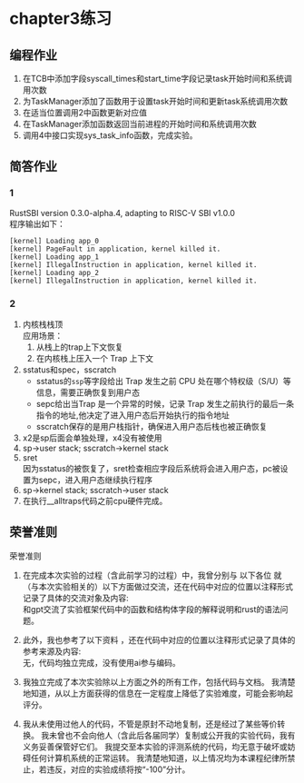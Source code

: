 # chapter3练习
## 编程作业
1. 在TCB中添加字段syscall_times和start_time字段记录task开始时间和系统调用次数
2. 为TaskManager添加了函数用于设置task开始时间和更新task系统调用次数
3. 在适当位置调用2中函数更新对应值
4. 在TaskManager添加函数返回当前进程的开始时间和系统调用次数
5. 调用4中接口实现sys_task_info函数，完成实验。
## 简答作业
### 1
RustSBI version 0.3.0-alpha.4, adapting to RISC-V SBI v1.0.0  
程序输出如下：
```
[kernel] Loading app_0
[kernel] PageFault in application, kernel killed it.
[kernel] Loading app_1
[kernel] IllegalInstruction in application, kernel killed it.
[kernel] Loading app_2
[kernel] IllegalInstruction in application, kernel killed it.
```
### 2
1.  内核栈栈顶   
    应用场景：
    1. 从栈上的trap上下文恢复
    2. 在内核栈上压入一个 Trap 上下文
2. sstatus和spec，sscratch
    * sstatus的`ssp`等字段给出 Trap 发生之前 CPU 处在哪个特权级（S/U）等信息，需要正确恢复到用户态
    * sepc给出当Trap 是一个异常的时候，记录 Trap 发生之前执行的最后一条指令的地址,他决定了进入用户态后开始执行的指令地址
    * sscratch保存的是用户栈指针，确保进入用户态后栈也被正确恢复
3. x2是sp后面会单独处理，x4没有被使用
4. sp->user stack; sscratch->kernel stack 
5. sret  
因为sstatus的被恢复了，sret检查相应字段后系统将会进入用户态，pc被设置为sepc，进入用户态继续执行程序
6. sp->kernel stack; sscratch->user stack
7. 在执行__alltraps代码之前cpu硬件完成。

## 荣誉准则
荣誉准则


1. 在完成本次实验的过程（含此前学习的过程）中，我曾分别与 以下各位 就（与本次实验相关的）以下方面做过交流，还在代码中对应的位置以注释形式记录了具体的交流对象及内容:  
和gpt交流了实验框架代码中的函数和结构体字段的解释说明和rust的语法问题。

2. 此外，我也参考了以下资料 ，还在代码中对应的位置以注释形式记录了具体的参考来源及内容:  
无，代码均独立完成，没有使用ai参与编码。

3. 我独立完成了本次实验除以上方面之外的所有工作，包括代码与文档。 我清楚地知道，从以上方面获得的信息在一定程度上降低了实验难度，可能会影响起评分。

4. 我从未使用过他人的代码，不管是原封不动地复制，还是经过了某些等价转换。 我未曾也不会向他人（含此后各届同学）复制或公开我的实验代码，我有义务妥善保管好它们。 我提交至本实验的评测系统的代码，均无意于破坏或妨碍任何计算机系统的正常运转。 我清楚地知道，以上情况均为本课程纪律所禁止，若违反，对应的实验成绩将按“-100”分计。
